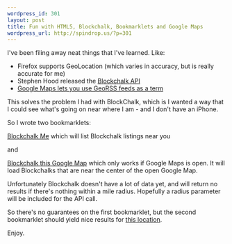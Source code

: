 ```yaml
--- 
wordpress_id: 301
layout: post
title: Fun with HTML5, Blockchalk, Bookmarklets and Google Maps
wordpress_url: http://spindrop.us/?p=301
---
```

[bc]: http://blockchalk.com/developers
[j]: http://twitter.com/joshu/status/3679085168
[b1]: javascript:navigator.geolocation.getCurrentPosition(function(p){window.location='http://maps.google.com/maps?q=http://blockchalk.com/api/v0.6/chalks/'+p.coords.latitude+','+p.coords.longitude;})
[b2]: javascript:c=gApplication.getMap().getCenter();window.location="http://maps.google.com/maps?q=http://blockchalk.com/api/v0.6/chalks/"+c.lat()+","+c.lng()

I've been filing away neat things that I've learned.  Like:

* Firefox supports GeoLocation (which varies in accuracy, but is really accurate for me)
* Stephen Hood released the [Blockchalk API][bc]
* [Google Maps lets you use GeoRSS feeds as a term][j]

This solves the problem I had with BlockChalk, which is I wanted a way that I could see what's going on near where I am - and I don't have an iPhone.

So I wrote two bookmarklets:

[Blockchalk Me][b1] which will list Blockchalk listings near you

and

[Blockchalk this Google Map][b2] which only works if Google Maps is open.  It will load Blockchalks that are near the center of the open Google Map.

Unfortunately Blockchalk doesn't have a lot of data yet, and will return no results if there's nothing within a mile radius.  Hopefully a radius parameter will be included for the API call.

So there's no guarantees on the first bookmarklet, but the second bookmarklet should yield nice results for [this location](http://maps.google.com/maps?q=37.74339,-122.428924).

Enjoy.
